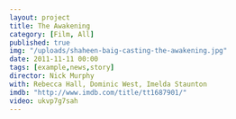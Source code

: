 ```yaml
---
layout: project
title: The Awakening
category: [Film, All]
published: true
img: "/uploads/shaheen-baig-casting-the-awakening.jpg"
date: 2011-11-11 00:00
tags: [example,news,story]
director: Nick Murphy
with: Rebecca Hall, Dominic West, Imelda Staunton
imdb: "http://www.imdb.com/title/tt1687901/"
video: ukvp7g7sah
---
```



